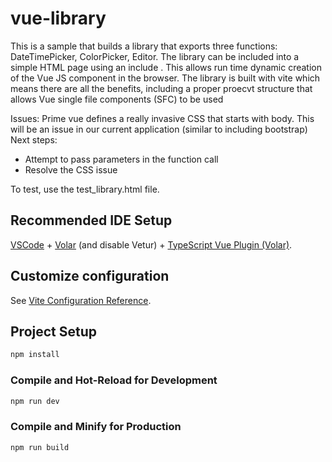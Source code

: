 # vue-library

This is a sample that builds a library that exports three functions: DateTimePicker, ColorPicker, Editor. The library can be included into 
a simple HTML page using an include <script src="dist/my-library.umd.js"></script>. This allows run time dynamic creation of the Vue JS 
component in the browser. The library is built with vite which means there are all the benefits, including a proper proecvt structure 
that allows Vue single file components (SFC) to be used

Issues: Prime vue defines a really invasive CSS that starts with body. This will be an issue in our current application (similar to including bootstrap)
Next steps: 
 - Attempt to pass parameters in the function call
 - Resolve the CSS issue

To test, use the test_library.html file.

## Recommended IDE Setup

[VSCode](https://code.visualstudio.com/) + [Volar](https://marketplace.visualstudio.com/items?itemName=Vue.volar) (and disable Vetur) + [TypeScript Vue Plugin (Volar)](https://marketplace.visualstudio.com/items?itemName=Vue.vscode-typescript-vue-plugin).

## Customize configuration

See [Vite Configuration Reference](https://vitejs.dev/config/).

## Project Setup

```sh
npm install
```

### Compile and Hot-Reload for Development

```sh
npm run dev
```

### Compile and Minify for Production

```sh
npm run build
```
